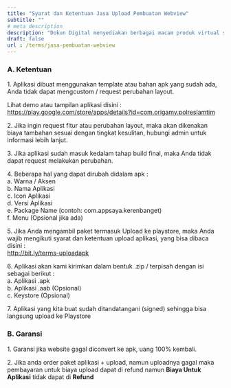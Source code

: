 ```yaml
---
title: "Syarat dan Ketentuan Jasa Upload Pembuatan Webview"
subtitle: ""
# meta description
description: "Dokun Digital menyediakan berbagai macam produk virtual seperti Akun Google Drive Unlimited, Microsoft Office 365, Jasa Upload Aplikasi ke Playstore, Jasa Pembuatan Google Developer, Jasa Download Freepik, CC Google Developer, CC Google Cloud"
draft: false
url : /terms/jasa-pembuatan-webview
---
```


### A. Ketentuan

1\. Aplikasi dibuat menggunakan template atau bahan apk yang sudah ada, Anda tidak dapat mengcustom / request perubahan layout.

Lihat demo atau tampilan aplikasi disini : \
https://play.google.com/store/apps/details?id=com.origamy.polreslamtim

2\. Jika ingin request fitur atau perubahan layout, maka akan dikenakan biaya tambahan sesuai dengan tingkat kesulitan, hubungi admin untuk informasi lebih lanjut.

3\. Jika aplikasi sudah masuk kedalam tahap build final, maka Anda tidak dapat request melakukan perubahan.

4\. Beberapa hal yang dapat dirubah didalam apk :\
a. Warna / Aksen\
b. Nama Aplikasi\
c. Icon Aplikasi\
d. Versi Aplikasi\
e. Package Name (contoh: com.appsaya.kerenbanget)\
f. Menu (Opsional jika ada)

5\. Jika Anda mengambil paket termasuk Upload ke playstore, maka Anda wajib mengikuti syarat dan ketentuan upload aplikasi, yang bisa dibaca disini : \
http://bit.ly/terms-uploadapk

6\. Aplikasi akan kami kirimkan dalam bentuk .zip / terpisah dengan isi sebagai berikut : \
a. Aplikasi .apk\
b. Aplikasi .aab (Opsional)\
c. Keystore (Opsional)

7\. Aplikasi yang kita buat sudah ditandatangani (signed) sehingga bisa langsung upload ke Playstore

### B. Garansi

1\. Garansi jika website gagal diconvert ke apk, uang 100% kembali.

2\. Jika anda order paket aplikasi + upload, namun uploadnya gagal maka pembayaran untuk biaya upload dapat di refund namun **Biaya Untuk Aplikasi** tidak dapat di **Refund**